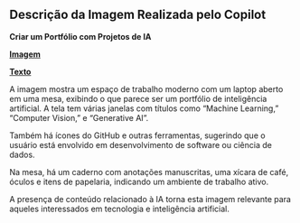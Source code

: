 ## Descrição da Imagem Realizada pelo Copilot
**Criar um Portfólio com Projetos de IA**

**[Imagem](/outputs/CriarumPortfoliocomProjetosdeIA.png)**

**[Texto](/inputs/CriarumPortfóliocomProjetosdeIA.md)**

A imagem mostra um espaço de trabalho moderno com um laptop aberto em uma mesa, exibindo o que parece ser um portfólio de inteligência artificial. A tela tem várias janelas com títulos como “Machine Learning,” “Computer Vision,” e “Generative AI”.

Também há ícones do GitHub e outras ferramentas, sugerindo que o usuário está envolvido em desenvolvimento de software ou ciência de dados.

Na mesa, há um caderno com anotações manuscritas, uma xícara de café, óculos e itens de papelaria, indicando um ambiente de trabalho ativo.

A presença de conteúdo relacionado à IA torna esta imagem relevante para aqueles interessados em tecnologia e inteligência artificial.
